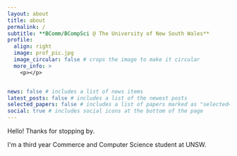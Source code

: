 ```yaml
---
layout: about
title: about
permalink: /
subtitle: **BComm/BCompSci @ The University of New South Wales**
profile:
  align: right
  image: prof_pic.jpg
  image_circular: false # crops the image to make it circular
  more_info: >
    <p></p>


news: false # includes a list of news items
latest_posts: false # includes a list of the newest posts
selected_papers: false # includes a list of papers marked as "selected={true}"
social: true # includes social icons at the bottom of the page
---
```


Hello! Thanks for stopping by.

I'm a third year Commerce and Computer Science student at UNSW.



